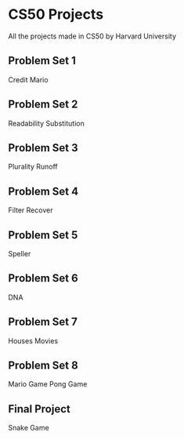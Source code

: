

# CS50 Projects
All the projects made in CS50 by Harvard University

## Problem Set 1
Credit
Mario

## Problem Set 2
Readability
Substitution

## Problem Set 3
Plurality
Runoff

## Problem Set 4
Filter
Recover

## Problem Set 5
Speller

## Problem Set 6
DNA

## Problem Set 7
Houses 
Movies

## Problem Set 8
Mario Game
Pong Game

## Final Project
Snake Game
